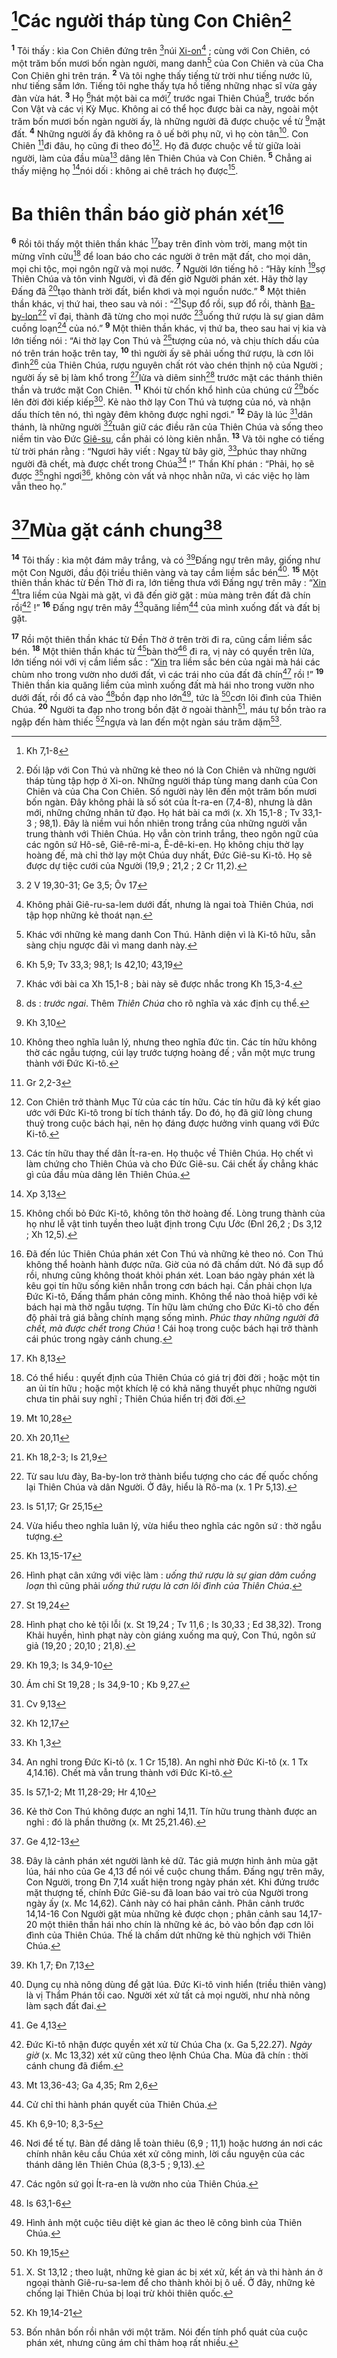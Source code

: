 # [^1@-77e59eff-8150-4ba6-9fe5-2a70a3bf001f]Các người tháp tùng Con Chiên[^1-77e59eff-8150-4ba6-9fe5-2a70a3bf001f]

<sup><b>1</b></sup> Tôi thấy : kìa Con Chiên đứng trên [^2@-77e59eff-8150-4ba6-9fe5-2a70a3bf001f]núi [Xi-on]()[^2-77e59eff-8150-4ba6-9fe5-2a70a3bf001f] ; cùng với Con Chiên, có một trăm bốn mươi bốn ngàn người, mang danh[^3-77e59eff-8150-4ba6-9fe5-2a70a3bf001f] của Con Chiên và của Cha Con Chiên ghi trên trán. <sup><b>2</b></sup> Và tôi nghe thấy tiếng từ trời như tiếng nước lũ, như tiếng sấm lớn. Tiếng tôi nghe thấy tựa hồ tiếng những nhạc sĩ vừa gảy đàn vừa hát. <sup><b>3</b></sup> Họ [^3@-77e59eff-8150-4ba6-9fe5-2a70a3bf001f]hát một bài ca mới[^4-77e59eff-8150-4ba6-9fe5-2a70a3bf001f] trước ngai Thiên Chúa[^5-77e59eff-8150-4ba6-9fe5-2a70a3bf001f], trước bốn Con Vật và các vị Kỳ Mục. Không ai có thể học được bài ca này, ngoài một trăm bốn mươi bốn ngàn người ấy, là những người đã được chuộc về từ [^4@-77e59eff-8150-4ba6-9fe5-2a70a3bf001f]mặt đất. <sup><b>4</b></sup> Những người ấy đã không ra ô uế bởi phụ nữ, vì họ còn tân[^6-77e59eff-8150-4ba6-9fe5-2a70a3bf001f]. Con Chiên [^5@-77e59eff-8150-4ba6-9fe5-2a70a3bf001f]đi đâu, họ cũng đi theo đó[^7-77e59eff-8150-4ba6-9fe5-2a70a3bf001f]. Họ đã được chuộc về từ giữa loài người, làm của đầu mùa[^8-77e59eff-8150-4ba6-9fe5-2a70a3bf001f] dâng lên Thiên Chúa và Con Chiên. <sup><b>5</b></sup> Chẳng ai thấy miệng họ [^6@-77e59eff-8150-4ba6-9fe5-2a70a3bf001f]nói dối : không ai chê trách họ được[^9-77e59eff-8150-4ba6-9fe5-2a70a3bf001f].

# Ba thiên thần báo giờ phán xét[^10-77e59eff-8150-4ba6-9fe5-2a70a3bf001f]

<sup><b>6</b></sup> Rồi tôi thấy một thiên thần khác [^7@-77e59eff-8150-4ba6-9fe5-2a70a3bf001f]bay trên đỉnh vòm trời, mang một tin mừng vĩnh cửu[^11-77e59eff-8150-4ba6-9fe5-2a70a3bf001f] để loan báo cho các người ở trên mặt đất, cho mọi dân, mọi chi tộc, mọi ngôn ngữ và mọi nước. <sup><b>7</b></sup> Người lớn tiếng hô : “Hãy kính [^8@-77e59eff-8150-4ba6-9fe5-2a70a3bf001f]sợ Thiên Chúa và tôn vinh Người, vì đã đến giờ Người phán xét. Hãy thờ lạy Đấng đã [^9@-77e59eff-8150-4ba6-9fe5-2a70a3bf001f]tạo thành trời đất, biển khơi và mọi nguồn nước.” <sup><b>8</b></sup> Một thiên thần khác, vị thứ hai, theo sau và nói : “[^10@-77e59eff-8150-4ba6-9fe5-2a70a3bf001f]Sụp đổ rồi, sụp đổ rồi, thành [Ba-by-lon]()[^12-77e59eff-8150-4ba6-9fe5-2a70a3bf001f] vĩ đại, thành đã từng cho mọi nước [^11@-77e59eff-8150-4ba6-9fe5-2a70a3bf001f]uống thứ rượu là sự gian dâm cuồng loạn[^13-77e59eff-8150-4ba6-9fe5-2a70a3bf001f] của nó.” <sup><b>9</b></sup> Một thiên thần khác, vị thứ ba, theo sau hai vị kia và lớn tiếng nói : “Ai thờ lạy Con Thú và [^12@-77e59eff-8150-4ba6-9fe5-2a70a3bf001f]tượng của nó, và chịu thích dấu của nó trên trán hoặc trên tay, <sup><b>10</b></sup> thì người ấy sẽ phải uống thứ rượu, là cơn lôi đình[^14-77e59eff-8150-4ba6-9fe5-2a70a3bf001f] của Thiên Chúa, rượu nguyên chất rót vào chén thịnh nộ của Người ; người ấy sẽ bị làm khổ trong [^13@-77e59eff-8150-4ba6-9fe5-2a70a3bf001f]lửa và diêm sinh[^15-77e59eff-8150-4ba6-9fe5-2a70a3bf001f] trước mặt các thánh thiên thần và trước mặt Con Chiên. <sup><b>11</b></sup> Khói từ chốn khổ hình của chúng cứ [^14@-77e59eff-8150-4ba6-9fe5-2a70a3bf001f]bốc lên đời đời kiếp kiếp[^16-77e59eff-8150-4ba6-9fe5-2a70a3bf001f]. Kẻ nào thờ lạy Con Thú và tượng của nó, và nhận dấu thích tên nó, thì ngày đêm không được nghỉ ngơi.” <sup><b>12</b></sup> Đây là lúc [^15@-77e59eff-8150-4ba6-9fe5-2a70a3bf001f]dân thánh, là những người [^16@-77e59eff-8150-4ba6-9fe5-2a70a3bf001f]tuân giữ các điều răn của Thiên Chúa và sống theo niềm tin vào Đức [Giê-su](), cần phải có lòng kiên nhẫn. <sup><b>13</b></sup> Và tôi nghe có tiếng từ trời phán rằng : “Ngươi hãy viết : Ngay từ bây giờ, [^17@-77e59eff-8150-4ba6-9fe5-2a70a3bf001f]phúc thay những người đã chết, mà được chết trong Chúa[^17-77e59eff-8150-4ba6-9fe5-2a70a3bf001f] !” Thần Khí phán : “Phải, họ sẽ được [^18@-77e59eff-8150-4ba6-9fe5-2a70a3bf001f]nghỉ ngơi[^18-77e59eff-8150-4ba6-9fe5-2a70a3bf001f], không còn vất vả nhọc nhằn nữa, vì các việc họ làm vẫn theo họ.”

# [^19@-77e59eff-8150-4ba6-9fe5-2a70a3bf001f]Mùa gặt cánh chung[^19-77e59eff-8150-4ba6-9fe5-2a70a3bf001f]

<sup><b>14</b></sup> Tôi thấy : kìa một đám mây trắng, và có [^20@-77e59eff-8150-4ba6-9fe5-2a70a3bf001f]Đấng ngự trên mây, giống như một Con Người, đầu đội triều thiên vàng và tay cầm liềm sắc bén[^20-77e59eff-8150-4ba6-9fe5-2a70a3bf001f]. <sup><b>15</b></sup> Một thiên thần khác từ Đền Thờ đi ra, lớn tiếng thưa với Đấng ngự trên mây : “[Xin]() [^21@-77e59eff-8150-4ba6-9fe5-2a70a3bf001f]tra liềm của Ngài mà gặt, vì đã đến giờ gặt : mùa màng trên đất đã chín rồi[^21-77e59eff-8150-4ba6-9fe5-2a70a3bf001f] !” <sup><b>16</b></sup> Đấng ngự trên mây [^22@-77e59eff-8150-4ba6-9fe5-2a70a3bf001f]quăng liềm[^22-77e59eff-8150-4ba6-9fe5-2a70a3bf001f] của mình xuống đất và đất bị gặt.

<sup><b>17</b></sup> Rồi một thiên thần khác từ Đền Thờ ở trên trời đi ra, cũng cầm liềm sắc bén. <sup><b>18</b></sup> Một thiên thần khác từ [^23@-77e59eff-8150-4ba6-9fe5-2a70a3bf001f]bàn thờ[^23-77e59eff-8150-4ba6-9fe5-2a70a3bf001f] đi ra, vị này có quyền trên lửa, lớn tiếng nói với vị cầm liềm sắc : “[Xin]() tra liềm sắc bén của ngài mà hái các chùm nho trong vườn nho dưới đất, vì các trái nho của đất đã chín[^24-77e59eff-8150-4ba6-9fe5-2a70a3bf001f] rồi !” <sup><b>19</b></sup> Thiên thần kia quăng liềm của mình xuống đất mà hái nho trong vườn nho dưới đất, rồi đổ cả vào [^24@-77e59eff-8150-4ba6-9fe5-2a70a3bf001f]bồn đạp nho lớn[^25-77e59eff-8150-4ba6-9fe5-2a70a3bf001f], tức là [^25@-77e59eff-8150-4ba6-9fe5-2a70a3bf001f]cơn lôi đình của Thiên Chúa. <sup><b>20</b></sup> Người ta đạp nho trong bồn đặt ở ngoài thành[^26-77e59eff-8150-4ba6-9fe5-2a70a3bf001f], máu tự bồn trào ra ngập đến hàm thiếc [^26@-77e59eff-8150-4ba6-9fe5-2a70a3bf001f]ngựa và lan đến một ngàn sáu trăm dặm[^27-77e59eff-8150-4ba6-9fe5-2a70a3bf001f].

[^1-77e59eff-8150-4ba6-9fe5-2a70a3bf001f]: Đối lập với Con Thú và những kẻ theo nó là Con Chiên và những người tháp tùng tập hợp ở Xi-on. Những người tháp tùng mang danh của Con Chiên và của Cha Con Chiên. Số người này lên đến một trăm bốn mươi bốn ngàn. Đây không phải là số sót của Ít-ra-en (7,4-8), nhưng là dân mới, những chứng nhân tử đạo. Họ hát bài ca mới (x. Xh 15,1-8 ; Tv 33,1-3 ; 98,1). Đây là niềm vui hồn nhiên trong trắng của những người vẫn trung thành với Thiên Chúa. Họ vẫn còn trinh trắng, theo ngôn ngữ của các ngôn sứ Hô-sê, Giê-rê-mi-a, Ê-dê-ki-en. Họ không chịu thờ lạy hoàng đế, mà chỉ thờ lạy một Chúa duy nhất, Đức Giê-su Ki-tô. Họ sẽ được dự tiệc cưới của Người (19,9 ; 21,2 ; 2 Cr 11,2).

[^2-77e59eff-8150-4ba6-9fe5-2a70a3bf001f]: Không phải Giê-ru-sa-lem dưới đất, nhưng là ngai toà Thiên Chúa, nơi tập họp những kẻ thoát nạn.

[^3-77e59eff-8150-4ba6-9fe5-2a70a3bf001f]: Khác với những kẻ mang danh Con Thú. Hãnh diện vì là Ki-tô hữu, sẵn sàng chịu ngược đãi vì mang danh này.

[^4-77e59eff-8150-4ba6-9fe5-2a70a3bf001f]: Khác với bài ca Xh 15,1-8 ; bài này sẽ được nhắc trong Kh 15,3-4.

[^5-77e59eff-8150-4ba6-9fe5-2a70a3bf001f]: ds : _trước ngai_. Thêm _Thiên Chúa_ cho rõ nghĩa và xác định cụ thể.

[^6-77e59eff-8150-4ba6-9fe5-2a70a3bf001f]: Không theo nghĩa luân lý, nhưng theo nghĩa đức tin. Các tín hữu không thờ các ngẫu tượng, cúi lạy trước tượng hoàng đế ; vẫn một mực trung thành với Đức Ki-tô.

[^7-77e59eff-8150-4ba6-9fe5-2a70a3bf001f]: Con Chiên trở thành Mục Tử của các tín hữu. Các tín hữu đã ký kết giao ước với Đức Ki-tô trong bí tích thánh tẩy. Do đó, họ đã giữ lòng chung thuỷ trong cuộc bách hại, nên họ đáng được hưởng vinh quang với Đức Ki-tô.

[^8-77e59eff-8150-4ba6-9fe5-2a70a3bf001f]: Các tín hữu thay thế dân Ít-ra-en. Họ thuộc về Thiên Chúa. Họ chết vì làm chứng cho Thiên Chúa và cho Đức Giê-su. Cái chết ấy chẳng khác gì của đầu mùa dâng lên Thiên Chúa.

[^9-77e59eff-8150-4ba6-9fe5-2a70a3bf001f]: Không chối bỏ Đức Ki-tô, không tôn thờ hoàng đế. Lòng trung thành của họ như lễ vật tinh tuyền theo luật định trong Cựu Ước (Đnl 26,2 ; Ds 3,12 ; Xh 12,5).

[^10-77e59eff-8150-4ba6-9fe5-2a70a3bf001f]: Đã đến lúc Thiên Chúa phán xét Con Thú và những kẻ theo nó. Con Thú không thể hoành hành được nữa. Giờ của nó đã chấm dứt. Nó đã sụp đổ rồi, nhưng cũng không thoát khỏi phán xét. Loan báo ngày phán xét là kêu gọi tín hữu sống kiên nhẫn trong cơn bách hại. Cần phải chọn lựa Đức Ki-tô, Đấng thẩm phán công minh. Không thể nào thoả hiệp với kẻ bách hại mà thờ ngẫu tượng. Tín hữu làm chứng cho Đức Ki-tô cho đến độ phải trả giá bằng chính mạng sống mình. _Phúc thay những người đã chết, mà được chết trong Chúa_ ! Cái hoạ trong cuộc bách hại trở thành cái phúc trong ngày cánh chung.

[^11-77e59eff-8150-4ba6-9fe5-2a70a3bf001f]: Có thể hiểu : quyết định của Thiên Chúa có giá trị đời đời ; hoặc một tin an ủi tín hữu ; hoặc một khích lệ có khả năng thuyết phục những người chưa tin phải suy nghĩ ; Thiên Chúa hiển trị đời đời.

[^12-77e59eff-8150-4ba6-9fe5-2a70a3bf001f]: Từ sau lưu đày, Ba-by-lon trở thành biểu tượng cho các đế quốc chống lại Thiên Chúa và dân Người. Ở đây, hiểu là Rô-ma (x. 1 Pr 5,13).

[^13-77e59eff-8150-4ba6-9fe5-2a70a3bf001f]: Vừa hiểu theo nghĩa luân lý, vừa hiểu theo nghĩa các ngôn sứ : thờ ngẫu tượng.

[^14-77e59eff-8150-4ba6-9fe5-2a70a3bf001f]: Hình phạt cân xứng với việc làm : _uống thứ rượu là sự gian dâm cuồng loạn_ thì cũng phải _uống thứ rượu là cơn lôi đình của Thiên Chúa_.

[^15-77e59eff-8150-4ba6-9fe5-2a70a3bf001f]: Hình phạt cho kẻ tội lỗi (x. St 19,24 ; Tv 11,6 ; Is 30,33 ; Ed 38,32). Trong Khải huyền, hình phạt này còn giáng xuống ma quỷ, Con Thú, ngôn sứ giả (19,20 ; 20,10 ; 21,8).

[^16-77e59eff-8150-4ba6-9fe5-2a70a3bf001f]: Ám chỉ St 19,28 ; Is 34,9-10 ; Kb 9,27.

[^17-77e59eff-8150-4ba6-9fe5-2a70a3bf001f]: An nghỉ trong Đức Ki-tô (x. 1 Cr 15,18). An nghỉ nhờ Đức Ki-tô (x. 1 Tx 4,14.16). Chết mà vẫn trung thành với Đức Ki-tô.

[^18-77e59eff-8150-4ba6-9fe5-2a70a3bf001f]: Kẻ thờ Con Thú không được an nghỉ 14,11. Tín hữu trung thành được an nghỉ : đó là phần thưởng (x. Mt 25,21.46).

[^19-77e59eff-8150-4ba6-9fe5-2a70a3bf001f]: Đây là cảnh phán xét người lành kẻ dữ. Tác giả mượn hình ảnh mùa gặt lúa, hái nho của Ge 4,13 để nói về cuộc chung thẩm. Đấng ngự trên mây, Con Người, trong Đn 7,14 xuất hiện trong ngày phán xét. Khi đứng trước mặt thượng tế, chính Đức Giê-su đã loan báo vai trò của Người trong ngày ấy (x. Mc 14,62). Cảnh này có hai phân cảnh. Phân cảnh trước 14,14-16 Con Người gặt mùa những kẻ được chọn ; phân cảnh sau 14,17-20 một thiên thần hái nho chín là những kẻ ác, bỏ vào bồn đạp cơn lôi đình của Thiên Chúa. Thế là chấm dứt những kẻ thù nghịch với Thiên Chúa.

[^20-77e59eff-8150-4ba6-9fe5-2a70a3bf001f]: Dụng cụ nhà nông dùng để gặt lúa. Đức Ki-tô vinh hiển (triều thiên vàng) là vị Thẩm Phán tối cao. Người xét xử tất cả mọi người, như nhà nông làm sạch đất đai.

[^21-77e59eff-8150-4ba6-9fe5-2a70a3bf001f]: Đức Ki-tô nhận được quyền xét xử từ Chúa Cha (x. Ga 5,22.27). _Ngày giờ_ (x. Mc 13,32) xét xử cũng theo lệnh Chúa Cha. Mùa đã chín : thời cánh chung đã điểm.

[^22-77e59eff-8150-4ba6-9fe5-2a70a3bf001f]: Cử chỉ thi hành phán quyết của Thiên Chúa.

[^23-77e59eff-8150-4ba6-9fe5-2a70a3bf001f]: Nơi để tế tự. Bàn để dâng lễ toàn thiêu (6,9 ; 11,1) hoặc hương án nơi các chính nhân kêu cầu Chúa xét xử công minh, lời cầu nguyện của các thánh dâng lên Thiên Chúa (8,3-5 ; 9,13).

[^24-77e59eff-8150-4ba6-9fe5-2a70a3bf001f]: Các ngôn sứ gọi Ít-ra-en là vườn nho của Thiên Chúa.

[^25-77e59eff-8150-4ba6-9fe5-2a70a3bf001f]: Hình ảnh một cuộc tiêu diệt kẻ gian ác theo lẽ công bình của Thiên Chúa.

[^26-77e59eff-8150-4ba6-9fe5-2a70a3bf001f]: X. St 13,12 ; theo luật, những kẻ gian ác bị xét xử, kết án và thi hành án ở ngoại thành Giê-ru-sa-lem để cho thành khỏi bị ô uế. Ở đây, những kẻ chống lại Thiên Chúa bị loại trừ khỏi thiên quốc.

[^27-77e59eff-8150-4ba6-9fe5-2a70a3bf001f]: Bốn nhân bốn rồi nhân với một trăm. Nói đến tính phổ quát của cuộc phán xét, nhưng cũng ám chỉ thảm hoạ rất nhiều.

[^1@-77e59eff-8150-4ba6-9fe5-2a70a3bf001f]: Kh 7,1-8

[^2@-77e59eff-8150-4ba6-9fe5-2a70a3bf001f]: 2 V 19,30-31; Ge 3,5; Ôv 17

[^3@-77e59eff-8150-4ba6-9fe5-2a70a3bf001f]: Kh 5,9; Tv 33,3; 98,1; Is 42,10; 43,19

[^4@-77e59eff-8150-4ba6-9fe5-2a70a3bf001f]: Kh 3,10

[^5@-77e59eff-8150-4ba6-9fe5-2a70a3bf001f]: Gr 2,2-3

[^6@-77e59eff-8150-4ba6-9fe5-2a70a3bf001f]: Xp 3,13

[^7@-77e59eff-8150-4ba6-9fe5-2a70a3bf001f]: Kh 8,13

[^8@-77e59eff-8150-4ba6-9fe5-2a70a3bf001f]: Mt 10,28

[^9@-77e59eff-8150-4ba6-9fe5-2a70a3bf001f]: Xh 20,11

[^10@-77e59eff-8150-4ba6-9fe5-2a70a3bf001f]: Kh 18,2-3; Is 21,9

[^11@-77e59eff-8150-4ba6-9fe5-2a70a3bf001f]: Is 51,17; Gr 25,15

[^12@-77e59eff-8150-4ba6-9fe5-2a70a3bf001f]: Kh 13,15-17

[^13@-77e59eff-8150-4ba6-9fe5-2a70a3bf001f]: St 19,24

[^14@-77e59eff-8150-4ba6-9fe5-2a70a3bf001f]: Kh 19,3; Is 34,9-10

[^15@-77e59eff-8150-4ba6-9fe5-2a70a3bf001f]: Cv 9,13

[^16@-77e59eff-8150-4ba6-9fe5-2a70a3bf001f]: Kh 12,17

[^17@-77e59eff-8150-4ba6-9fe5-2a70a3bf001f]: Kh 1,3

[^18@-77e59eff-8150-4ba6-9fe5-2a70a3bf001f]: Is 57,1-2; Mt 11,28-29; Hr 4,10

[^19@-77e59eff-8150-4ba6-9fe5-2a70a3bf001f]: Ge 4,12-13

[^20@-77e59eff-8150-4ba6-9fe5-2a70a3bf001f]: Kh 1,7; Đn 7,13

[^21@-77e59eff-8150-4ba6-9fe5-2a70a3bf001f]: Ge 4,13

[^22@-77e59eff-8150-4ba6-9fe5-2a70a3bf001f]: Mt 13,36-43; Ga 4,35; Rm 2,6

[^23@-77e59eff-8150-4ba6-9fe5-2a70a3bf001f]: Kh 6,9-10; 8,3-5

[^24@-77e59eff-8150-4ba6-9fe5-2a70a3bf001f]: Is 63,1-6

[^25@-77e59eff-8150-4ba6-9fe5-2a70a3bf001f]: Kh 19,15

[^26@-77e59eff-8150-4ba6-9fe5-2a70a3bf001f]: Kh 19,14-21
